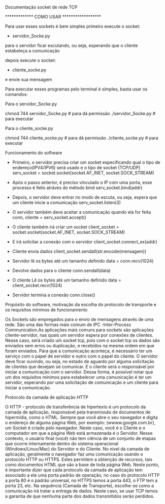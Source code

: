 Documentação socket de rede TCP


************* COMO USAR ******************

Para usar esses sockets é bem simples primeiro execute o socket:

- servidor_Socke.py

para o servidor ficar escutando, ou seja, esperando que o cliente estabeleça a comunicação

depois execute o socket:

 - cliente_socke.py

e envie sua mensagem

Para executar esses programas pelo terminal é simples, basta usar os comandos:

Para o servidor_Socke.py

chmod 744 servidor_Socke.py   # para dá permissão
./servidor_Socke.py           # para executar

Para o cliente_socke.py

chmod 744 cliente_socke.py   # para dá permissão
./cliente_socke.py           # para executar


Funcionamento do software

 - Primeiro, o servidor precisa criar um socket especificando qual o tipo de endereço(IPV4/IPV6) será usado e o tipo de socket (TCP/UDP)
   serv_socket = socket.socket(socket.AF_INET, socket.SOCK_STREAM)

 - Após o passo anterior, é preciso vinculado o IP com uma porta, esse processo é feito atráves do método bind
   serv_socket.bind(addr)

 - Depois, o servidor deve entrar no modo de escuta, ou seja, espera que um cliente inicie a comunicação
   serv_socket.listen(3)

 - O servidor também deve aceitar a comunicação quando ela for feita
   conn, cliente = serv_socket.accept()

 - O cliente também irá criar um socket
   client_socket = socket.socket(socket.AF_INET, socket.SOCK_STREAM)

 - E irá solicitar a conexão com o servidor
   client_socket.connect_ex(addr)

 - Cliente envia dados
   client_socket.sendall(str.encode(mensagem))

 - Servidor lê os bytes até um tamanho definido
   data = conn.recv(1024)

 - Devolve dados para o cliente
   conn.sendall(data)

 - O cliente Lê os bytes até um tamanho definido
   data = client_socket.recv(1024)

 - Servidor termina a conexão
   conn.close()


Propósito do software, motivação da escolha do protocolo de transporte e os requisitos mínimos de funcionamento

Os Sockets são empregados para o envio de mensagens através de uma rede. São uma das formas mais comum de IPC -Inter-Process Communication.As aplicações mais comuns para sockets são aplicações cliente-servidor, nas quais um servidor espera por conexões de clientes. Nesse caso, será  criado um socket tcp, pois com o socket tcp os dados são enviados sem erros ou duplicação, e recebidos na mesma ordem em que foram enviados.
Para que a comunicação aconteça, é necessário ter um serviço com o papel de servidor e outro com o papel do cliente. O servidor deve ficar ouvindo, ou seja, no estado de aguardo por alguma solicitação de clientes que desejam se comunicar. E o cliente será o responsável por iniciar a comunicação com o servidor. Dessa forma, é possível notar que um dos requisitos mínimos para estabelecer uma comunicação é ter um servidor, esperando por uma solicitação de comunicação e um cliente para iniciar a comunicação.


Protocolo da camada de aplicação HTTP

O HTTP - protocolo de transferência de hipertexto é um protocolo da camada de aplicação, responsável pela transmissão de documentos de hipermídia, como o HTML. Sempre que você abre o seu navegador e digita o endereço de alguma página Web, por exemplo: (wwww.google.com.br), um Socket é criado pelo navegador. Neste caso, você é o Cliente e o computador em que a página Web está armazenada é o Servidor. Nesse contexto, o usuário final (você) não tem ciência de um conjunto de etapas que ocorre internamente dentro do sistema operacional (Windows/Linux/Mac) do Servidor e do Cliente.  No nível da camada de aplicação, geralmente o navegador faz uma comunicação usando o protocolo HTTP ou HTTPS. Estes permitem a obtenção de recursos, tais como documentos HTML que são a base de toda página Web. Neste ponto, é importante dizer que cada protocolo da camada de aplicação tem associado a ele uma porta padrão de operação, no caso do protocolo HTTP a porta 80 é o padrão universal, no HTTPS temos a porta 443, o FTP tem a porta 23, etc. Na sequência (Camada de Transporte), escolhe-se como a comunicação irá tratar a entrega de dados. Neste caso, se usar TCP temos a garantia de que nenhuma parte dos dados transmitidos serão perdidos.

